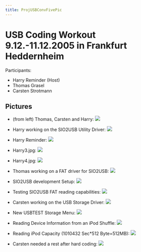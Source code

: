 ```yaml
---
title: ProjUSBConvFivePic
---
```

# USB Coding Workout 9.12.-11.12.2005 in Frankfurt Heddernheim  
  
Participants:  
  
- Harry Reminder (Host)  
- Thomas Grasel  
- Carsten Strotmann  
  
## Pictures  
  
- (from left) Thomas, Carsten and Harry:  ![](attachments/group.jpg)  
  
- Harry working on the SIO2USB Utility Driver:  ![](attachments/Harry1.jpg)  
  
- Harry Reminder:  ![](attachments/Harry2.jpg)  
  
- Harry3.jpg:  ![](attachments/Harry3.jpg)  
  
- Harry4.jpg:  ![](attachments/Harry4.jpg)  
  
- Thomas working on a FAT driver for SIO2USB:  ![](attachments/Thomas1.jpg)  
  
- SIO2USB development Setup:  ![](attachments/SIO2USB1.jpg)  
  
- Testing SIO2USB FAT reading capabilities:  ![](attachments/ReadingFAT.jpg)  
  
- Carsten working on the USB Storage Driver:  ![](attachments/Carsten1.jpg)  
  
- New USBTEST Storage Menu:  ![](attachments/USBTEST1.jpg)  
  
- Reading Device Information from an iPod Shuffle:  ![](attachments/USBTEST2.jpg)  
  
- Reading iPod Capacity (1010432 Sec*512 Byte=512MB):  ![](attachments/USBTEST3.jpg)  
  
- Carsten needed a rest after hard coding:  ![](attachments/Carsten2.jpg)  
  
  
  
  
  
  
  
  
  
  
  
  

